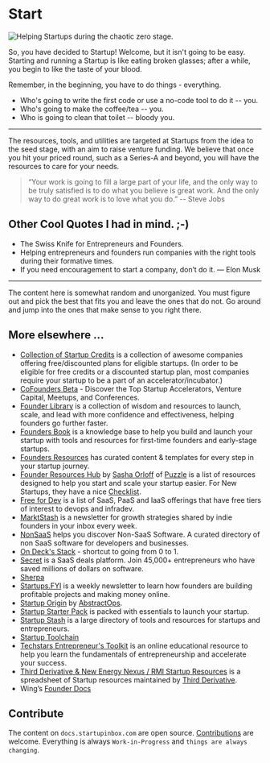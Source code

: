# Start

![Helping Startups during the chaotic zero stage.](/assets/img/hero-1.jpg "Start")

So, you have decided to Startup! Welcome, but it isn't going to be easy. Starting and running a Startup is like eating broken glasses; after a while, you begin to like the taste of your blood.

Remember, in the beginning, you have to do things - everything.

- Who's going to write the first code or use a no-code tool to do it -- you.
- Who's going to make the coffee/tea -- you.
- Who is going to clean that toilet -- bloody you.

---

The resources, tools, and utilities are targeted at Startups from the idea to the seed stage, with an aim to raise venture funding. We believe that once you hit your priced round, such as a Series-A and beyond, you will have the resources to care for your needs.

> “Your work is going to fill a large part of your life, and the only way to be truly satisfied is to do what you believe is great work. And the only way to do great work is to love what you do.” -- Steve Jobs

## Other Cool Quotes I had in mind. ;-)

- The Swiss Knife for Entrepreneurs and Founders.
- Helping entrepreneurs and founders run companies with the right tools during their formative times.
- If you need encouragement to start a company, don’t do it. — Elon Musk

---

The content here is somewhat random and unorganized. You must figure out and pick the best that fits you and leave the ones that do not. Go around and jump into the ones that make sense to you right there.

## More elsewhere ...

- [Collection of Startup Credits](https://github.com/dakshshah96/awesome-startup-credits) is a collection of awesome companies offering free/discounted plans for eligible startups. (In order to be eligible for free credits or a discounted startup plan, most companies require your startup to be a part of an accelerator/incubator.)
- [CoFounders Beta](https://cofoundersbeta.com) - Discover the Top Startup Accelerators, Venture Capital, Meetups, and Conferences.
- [Founder Library](https://www.founderlibrary.com) is a collection of wisdom and resources to launch, scale, and lead with more confidence and effectiveness, helping founders go further faster.
- [Founders Book](https://foundersbook.co) is a knowledge base to help you build and launch your startup with tools and resources for first-time founders and early-stage startups.
- [Founders Resources](https://www.founderresources.io) has curated content & templates for every step in your startup journey.
- [Founder Resources Hub](https://ForEveryFounder.com) by [Sasha Orloff](https://www.linkedin.com/in/sashaorloff/) of [Puzzle](https://puzzle.io) is a list of resources designed to help you start and scale your startup easier. For New Startups, they have a nice [Checklist](https://foreveryfounder.com/new-startup-checklist).
- [Free for Dev](https://github.com/jixserver/free-for-dev) is a list of SaaS, PaaS and IaaS offerings that have free tiers of interest to devops and infradev.
- [MarktStash](https://marktstash.com) is a newsletter for growth strategies shared by indie founders in your inbox every week.
- [NonSaaS](https://nonsaas.com) helps you discover Non-SaaS Software. A curated directory of non SaaS software for developers and businesses.
- [On Deck's Stack](https://stack.beondeck.com) - shortcut to going from 0 to 1.
- [Secret](https://www.joinsecret.com) is a SaaS deals platform. Join 45,000+ entrepreneurs who have saved millions of dollars on software.
- [Sherpa](https://www.learnwithsherpa.com)
- [Startups.FYI](https://www.startups.fyi) is a weekly newsletter to learn how founders are building profitable projects and making money online.
- [Startup Origin](https://coda.io/@abstractops/origin-to-do-kanban) by [AbstractOps](https://www.abstractops.com).
- [Startup Starter Pack](https://startupstarterpack.com) is packed with essentials to launch your startup.
- [Startup Stash](https://startupstash.com) is a large directory of tools and resources for startups and entrepreneurs.
- [Startup Toolchain](https://startuptoolchain.com)
- [Techstars Entrepreneur's Toolkit](https://toolkit.techstars.com) is an online educational resource to help you learn the fundamentals of entrepreneurship and accelerate your success.
- [Third Derivative & New Energy Nexus / RMI Startup Resources](https://docs.google.com/spreadsheets/d/1mHj6rm_7pMThv6dcemgfpF8k1j5Cq7BiW33yAOo8WC0/) is a spreadsheet of Startup resources maintained by [Third Derivative](https://www.third-derivative.org).
- Wing’s [Founder Docs](https://www.wing.vc/docs)

## Contribute

The content on `docs.startupinbox.com` are open source. [Contributions](https://github.com/inboxstartup/docs/pulls) are welcome. Everything is always `Work-in-Progress` and `things are always changing`.